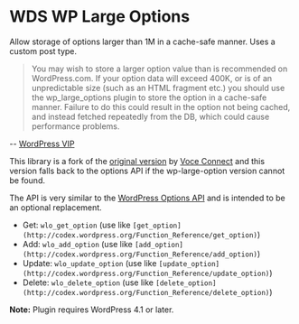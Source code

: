 # WDS WP Large Options

Allow storage of options larger than 1M in a cache-safe manner. Uses a custom post type.

> You may wish to store a larger option value than is recommended on WordPress.com. If your option data will exceed 400K, or is of an unpredictable size (such as an HTML fragment etc.) you should use the wp_large_options plugin to store the option in a cache-safe manner. Failure to do this could result in the option not being cached, and instead fetched repeatedly from the DB, which could cause performance problems.

-- [WordPress VIP](http://vip.wordpress.com/plugins/wp-large-options)

This library is a fork of the [original version](https://github.com/voceconnect/wp-large-options) by [Voce Connect](http://voceplatforms.com/) and this version falls back to the options API if the wp-large-option version cannot be found.

The API is very similar to the [WordPress Options API](http://codex.wordpress.org/Options_API) and is intended to be an optional replacement.

* Get: `wlo_get_option` (use like `[get_option](http://codex.wordpress.org/Function_Reference/get_option)`)
* Add: `wlo_add_option` (use like `[add_option](http://codex.wordpress.org/Function_Reference/add_option)`)
* Update: `wlo_update_option` (use like `[update_option](http://codex.wordpress.org/Function_Reference/update_option)`)
* Delete: `wlo_delete_option` (use like `[delete_option](http://codex.wordpress.org/Function_Reference/delete_option)`)

**Note:** Plugin requires WordPress 4.1 or later.